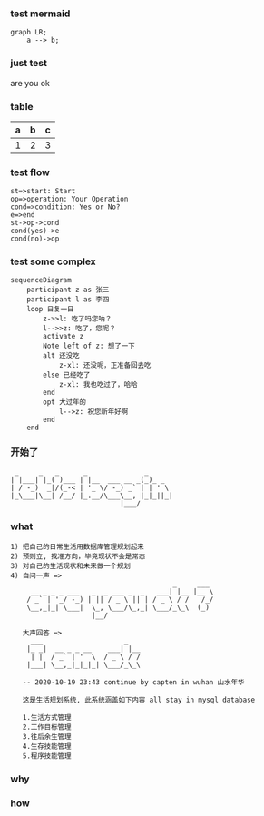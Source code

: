 ### test mermaid
```mermaid
graph LR;
    a --> b;
```
### just test
are you ok

### table
|a|b|c|
|-|-|-|
|1|2|3|

### test flow
```flow
st=>start: Start
op=>operation: Your Operation
cond=>condition: Yes or No?
e=>end
st->op->cond
cond(yes)->e
cond(no)->op
```
### test some complex
```mermaid
sequenceDiagram
    participant z as 张三
    participant l as 李四
    loop 日复一日
        z->>l: 吃了吗您呐？
        l-->>z: 吃了，您呢？
        activate z
        Note left of z: 想了一下
        alt 还没吃
            z-xl: 还没呢，正准备回去吃
        else 已经吃了
            z-xl: 我也吃过了，哈哈
        end
        opt 大过年的
            l-->z: 祝您新年好啊
        end
    end
```

### 开始了
``` 以上都是test(废话), 下边开始
 _     _   _      _              _
| |___| |_( )___ | |__  ___ __ _(_)_ _
| / -_)  _|/(_-< | '_ \/ -_) _` | | ' \ 
|_\___|\__| /__/ |_.__/\___\__, |_|_||_|
                           |___/

```
### what
```
1) 把自己的日常生活用数据库管理规划起来
2) 预则立, 找准方向，毕竟现状不会是常态
3) 对自己的生活现状和未来做一个规划
4) 自问一声 =>
                                        _     ___
     __ _ _ _ ___   _  _ ___ _  _   ___| |__ |__ \
    / _` | '_/ -_) | || / _ \ || | / _ \ / /   /_/
    \__,_|_| \___|  \_, \___/\_,_| \___/_\_\  (_)
                    |__/

   大声回答 =>
     ___                    _
    |_ _|  __ _ _ __    ___| |__
     | |  / _` | '  \  / _ \ / /
    |___| \__,_|_|_|_| \___/_\_\

   -- 2020-10-19 23:43 continue by capten in wuhan 山水年华

   这是生活规划系统, 此系统涵盖如下内容 all stay in mysql database

   1.生活方式管理
   2.工作目标管理
   3.往后余生管理
   4.生存技能管理
   5.程序技能管理
```
### why
### how






